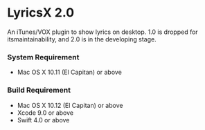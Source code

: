 # LyricsX 2.0
An iTunes/VOX plugin to show lyrics on desktop.
1.0 is dropped for itsmaintainability, and 2.0 is in the developing stage.

### System Requirement
* Mac OS X 10.11 (El Capitan) or above

### Build Requirement
* Mac OS X 10.12 (El Capitan) or above
* Xcode 9.0 or above
* Swift 4.0 or above
